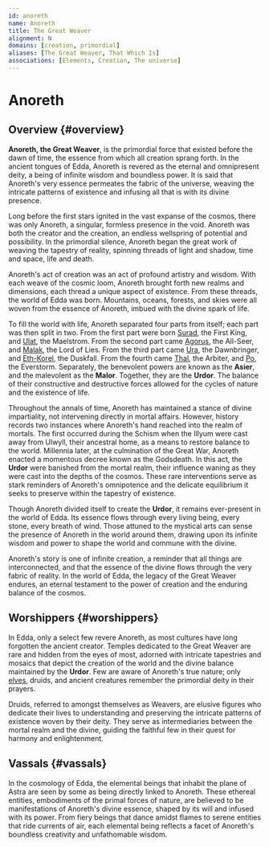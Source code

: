 ```yaml
---
id: anoreth
name: Anoreth
title: The Great Weaver
alignment: N
domains: [creation, primordial]
aliases: [The Great Weaver, That Which Is]
associations: [Elements, Creation, The universe]
---
```


# Anoreth

## Overview {#overview}

**Anoreth, the Great Weaver**, is the primordial force that existed before the dawn of time, the essence from which all creation sprang forth. In the ancient tongues of Edda, Anoreth is revered as the eternal and omnipresent deity, a being of infinite wisdom and boundless power. It is said that Anoreth's very essence permeates the fabric of the universe, weaving the intricate patterns of existence and infusing all that is with its divine presence.


Long before the first stars ignited in the vast expanse of the cosmos, there was only Anoreth, a singular, formless presence in the void. Anoreth was both the creator and the creation, an endless wellspring of potential and possibility. In the primordial silence, Anoreth began the great work of weaving the tapestry of reality, spinning threads of light and shadow, time and space, life and death.

Anoreth's act of creation was an act of profound artistry and wisdom. With each weave of the cosmic loom, Anoreth brought forth new realms and dimensions, each thread a unique aspect of existence. From these threads, the world of Edda was born. Mountains, oceans, forests, and skies were all woven from the essence of Anoreth, imbued with the divine spark of life.

To fill the world with life, Anoreth separated four parts from itself; each part was then split in two. From the first part were born [Surad](/gods/surad), the First King, and [Ulat](/gods/ulat), the Maelstrom. From the second part came [Agorus](/gods/agorus), the All-Seer, and [Malak](/gods/malak), the Lord of Lies. From the third part came [Ura](/gods/ura), the Dawnbringer, and [Eth-Korel](/gods/eth-korel), the Duskfall. From the fourth came [Thal](/gods/thal), the Arbiter, and [Po](/gods/po), the Everstorm. Separately, the benevolent powers are known as the **Asier**, and the malevolent as the **Malor**. Together, they are the **Urdor**. The balance of their constructive and destructive forces allowed for the cycles of nature and the existence of life.

Throughout the annals of time, Anoreth has maintained a stance of divine impartiality, not intervening directly in mortal affairs. However, history records two instances where Anoreth's hand reached into the realm of mortals. The first occurred during the Schism when the Illyum were cast away from Ulwyll, their ancestral home, as a means to restore balance to the world. Millennia later, at the culmination of the Great War, Anoreth enacted a momentous decree known as the Godsdeath. In this act, the **Urdor** were banished from the mortal realm, their influence waning as they were cast into the depths of the cosmos. These rare interventions serve as stark reminders of Anoreth's omnipotence and the delicate equilibrium it seeks to preserve within the tapestry of existence.

Though Anoreth divided itself to create the **Urdor**, it remains ever-present in the world of Edda. Its essence flows through every living being, every stone, every breath of wind. Those attuned to the mystical arts can sense the presence of Anoreth in the world around them, drawing upon its infinite wisdom and power to shape the world and commune with the divine.

Anoreth's story is one of infinite creation, a reminder that all things are interconnected, and that the essence of the divine flows through the very fabric of reality. In the world of Edda, the legacy of the Great Weaver endures, an eternal testament to the power of creation and the enduring balance of the cosmos.

## Worshippers {#worshippers}

In Edda, only a select few revere Anoreth, as most cultures have long forgotten the ancient creator. Temples dedicated to the Great Weaver are rare and hidden from the eyes of most, adorned with intricate tapestries and mosaics that depict the creation of the world and the divine balance maintained by the **Urdor**. Few are aware of Anoreth's true nature; only [elves](/races/elves), druids, and ancient creatures remember the primordial deity in their prayers.

Druids, referred to amongst themselves as Weavers, are elusive figures who dedicate their lives to understanding and preserving the intricate patterns of existence woven by their deity. They serve as intermediaries between the mortal realm and the divine, guiding the faithful few in their quest for harmony and enlightenment.

## Vassals {#vassals}

In the cosmology of Edda, the elemental beings that inhabit the plane of Astra are seen by some as being directly linked to Anoreth. These ethereal entities, embodiments of the primal forces of nature, are believed to be manifestations of Anoreth's divine essence, shaped by its will and infused with its power. From fiery beings that dance amidst flames to serene entities that ride currents of air, each elemental being reflects a facet of Anoreth's boundless creativity and unfathomable wisdom. 